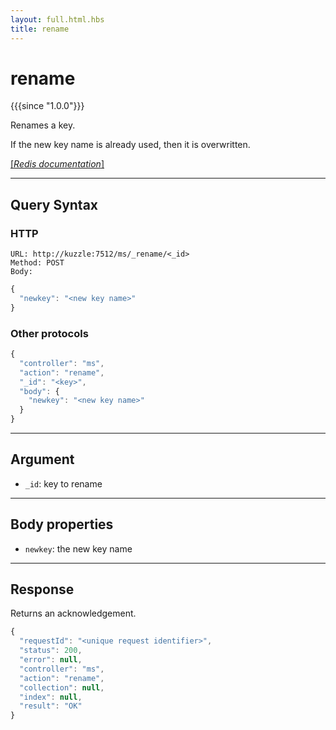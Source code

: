 ```yaml
---
layout: full.html.hbs
title: rename
---
```


# rename

{{{since "1.0.0"}}}

Renames a key.

If the new key name is already used, then it is overwritten.

[[_Redis documentation_]](https://redis.io/commands/rename)

---

## Query Syntax

### HTTP

```http
URL: http://kuzzle:7512/ms/_rename/<_id>
Method: POST  
Body:
```

```js
{
  "newkey": "<new key name>"
}
```

### Other protocols

```js
{
  "controller": "ms",
  "action": "rename",
  "_id": "<key>",
  "body": {
    "newkey": "<new key name>"
  }
}
```


---

## Argument

* `_id`: key to rename

---

## Body properties

* `newkey`: the new key name

---

## Response

Returns an acknowledgement.

```javascript
{
  "requestId": "<unique request identifier>",
  "status": 200,
  "error": null,
  "controller": "ms",
  "action": "rename",
  "collection": null,
  "index": null,
  "result": "OK"
}
```
